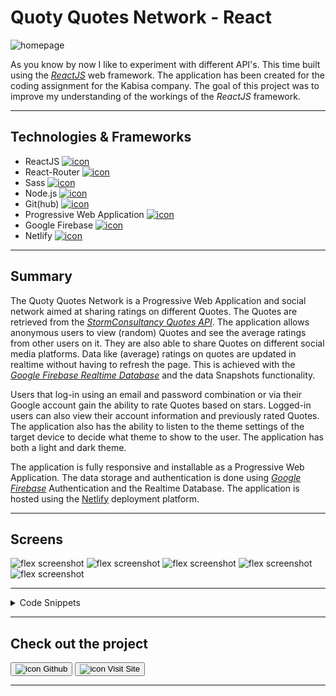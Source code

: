 # Quoty Quotes Network - React

![homepage](../projects/Quoty/quoty.webp)

As you know by now I like to experiment with different API's.
This time built using the [*ReactJS*](https://reactjs.org/) web framework.
The application has been created for the coding assignment for the Kabisa company.
The goal of this project was to improve my understanding of the workings of the *ReactJS* framework.

---

## Technologies & Frameworks

- ReactJS [![icon](../logos/tech/react.png)](https://reactjs.org/)
- React-Router [![icon](../logos/tech/react-router.png)](https://reactrouter.com/)
- Sass [![icon](../logos/tech/sass.png)](https://sass-lang.com/)
- Node.js [![icon](../logos/tech/nodejs.png)](https://www.nodejs.org/)
- Git(hub) [![icon](../logos/tech/github.png)](https://www.github.com/)
- Progressive Web Application [![icon](../logos/tech/pwa.png)](https://web.dev/progressive-web-apps/)
- Google Firebase [![icon](../logos/tech/firebase.png)](https://firebase.google.com/)
- Netlify [![icon](../logos/tech/netlify.png)](https://netlify.com/)

---

## Summary

The Quoty Quotes Network is a Progressive Web Application and social network aimed at sharing ratings on different Quotes.
The Quotes are retrieved from the [*StormConsultancy Quotes API*](http://quotes.stormconsultancy.co.uk/). The application allows
anonymous users to view (random) Quotes and see the average ratings from other users on it. They are also able to share Quotes
on different social media platforms. Data like (average) ratings on quotes are updated in realtime without having to refresh the page.
This is achieved with the [*Google Firebase Realtime Database*](https://firebase.google.com/docs/database) and the data Snapshots functionality.

Users that log-in using an email and password combination or via their Google account gain the ability to rate Quotes based on stars.
Logged-in users can also view their account information and previously rated Quotes. The application also has the ability to
listen to the theme settings of the target device to decide what theme to show to the user. The application has both a light 
and dark theme.

The application is fully responsive and installable as a Progressive Web Application. The data storage and authentication
is done using [*Google Firebase*](https://firebase.google.com/) Authentication and the Realtime Database. The application is
hosted using the [Netlify](https://netlify.com/) deployment platform.

---

## Screens

![flex screenshot](../projects/Quoty/quoty_1.webp)
![flex screenshot](../projects/Quoty/quoty_2.webp)
![flex screenshot](../projects/Quoty/quoty_3.webp)
![flex screenshot](../projects/Quoty/quoty_4.webp)
![flex screenshot](../projects/Quoty/quoty_5.webp)

---

<details>
  <summary>Code Snippets</summary>
<div>

The following are some code snippets of pieces of code I'm proud of from this project. The snippets demonstrate clean, concise and powerful code. _(Code has been compacted)_

**App component**\
The App component is responsible for housing the application content, getting logged-in user information from Google Firebase
and showing the correct pages based on route. 

```
function App() {
    const [open, setOpenLogoutDialog] = useState(false)
    const [darkTheme, setDarkTheme] = useState(localStorageService.getValue(darkThemeKey))
    const [user, setUser] = useState()

    useEffect(() => { // Listen to the Firebase Auth state and set the local state.
        const unregisterAuthObserver = firebase.auth().onAuthStateChanged(user => { setUser(user) })
        return () => unregisterAuthObserver() // Make sure we un-register Firebase observers when the component unmounts.
    }, [])

    useTheme(darkTheme)

    useEventListeners()

    const toggleMenu = () => { document.getElementById("app").classList.toggle("menu-active") }

    const toggleTheme = () => { localStorageService.setKeyValue(darkThemeKey, !darkTheme); setDarkTheme(prevTheme => !prevTheme) }

    const logOut = () => {
        FirebaseService.logout().then(() => {
            setOpenLogoutDialog(true)
                setTimeout(() => {
                    setOpenLogoutDialog(false)
                }, 1500);
            }
        );
    }

    return (
        <Router>
            <div id="app">

                <Header user={user} onMenuClick={toggleMenu} title={'Quoty'}/>

                <Menu user={user} logOut={logOut} onMenuClick={toggleMenu}/>

                <div className={'content'}>
                    <Switch>
                        <Route exact path={['/']} render={({match}) =>
                            <Home user={user} match={match}/>}/>

                        <Route exact path={['/quote/:quoteId']} render={({match}) =>
                            <Quote user={user} match={match}/>}/>

                        <Route exact path={['/quotes']} render={({match}) =>
                            <MyQuotes user={user} match={match}/>}/>

                        <Route exact path={['/popular']} render={({match}) =>
                            <Popular user={user} match={match}/>}/>

                        <Route exact path={['/login', '/profile']} render={({match}) =>
                            <SignIn user={user} logOut={logOut} match={match}/>}/>

                        <Route render={() => <h1>404 Oops...</h1>}/>
                    </Switch>
                </div>

                <Footer darkTheme={darkTheme} onThemeButtonClick={toggleTheme}/>

                <Loader/>

                <Dialog open={open}>
                    <DialogTitle id="sign-out-dialog">Successfully Signed out!</DialogTitle>
                </Dialog>

            </div>
        </Router>
    );
}
```

**QuoteCard component**\
This code snippet demonstrates the QuoteCard component. It takes a Quote as props to present in the DOM towards the user.
The Quote card also facilitates functionality like sharing via social media, visiting the permalink of the quote, getting
information about the ratings on a particular quote and lastly when logged in rating a quote yourself.

```
function QuoteCard(props) {
    const [rating, setRating] = useState({ rating: 0, timestamp: null })
    const [averageRating, setAverageRating] = useState(0)
    const [numberOfRatings, setNumberOfRatings] = useState(0)
    const [anchorEl, setAnchorEl] = useState(null)
    const shareUrl = `https://${window.location.host}/quote/${props.quote.id}`

    const openShareMenu = (event) => { setAnchorEl(event.currentTarget) }

    const closeShareMenu = () => { setAnchorEl(null) }

    useEffect(() => { // Initial data fetch
        setRating(0) // Reset rating every time
        FirebaseService.getQuoteRatings(props.quote, props.user, setRating, setAverageRating, setNumberOfRatings)
    }, [props.quote, props?.user] )

    const createRating = (rating) => {
        setRating(rating)
        if (rating) { FirebaseService.addRating(rating, props.quote.id, props.user.uid) // Update rating
        } else { FirebaseService.removeRating(props.quote.id, props.user.uid) } // Remove rating
    }

    return (
        <blockquote className="quoteCard">
            <p className="quote">❝ {props.quote.quote}❞</p>
            <div className="info">
                <cite className="author">
                    <RecordVoiceOverIcon style={{marginRight: '6px'}} fontSize={"small"}/>{props.quote.author}
                </cite>
                <button className="link" onClick={openShareMenu}>Share<ShareIcon style={{marginLeft: '6px'}} fontSize={"small"}/></button>
                {props.match.path !== '/quote/:quoteId' && <NavLink to={`/quote/${props.quote.id}`}>permalink
                    <LinkIcon style={{marginLeft: '6px'}} fontSize={"small"}/>
                </NavLink>}
            </div>
                <div data-tip={!props.user ? 'Log in to vote!' : 'Your rating!'} className="rating tooltip">
                    {rating?.timestamp && <center className="ratingDate">Rated on: <b>{new Date(rating?.timestamp).toLocaleString(getLanguage())}</b></center>}
                    {!!props.user && <StarRating quoteId={props.quote.id} value={rating?.rating} onChange={(event, newValue) => { createRating(newValue) }}/>}
                    <div className="averageRating">Average rating: <span className="ratingValue">{Math.round(averageRating * 100) / 100 || 'Not yet rated'}</span>
                    {!!averageRating && <span className="ratingAmount">Based on {numberOfRatings} vote{numberOfRatings > 1 && 's'}!</span>}
                    </div>
                </div>
            <ShareMenu anchorEl={anchorEl} onClose={closeShareMenu} urlToShare={shareUrl} quote={props.quote}/>
        </blockquote>
    );
}
```

</div>
</details>

---

## Check out the project

[<button>![icon](../logos/tech/github.png) Github</button>](https://github.com/alianza/quoty-quotes-network)
[<button>![icon](../projects/Quoty/quoty.webp) Visit Site</button>](https://quotes.jwvbremen.nl/)

---
